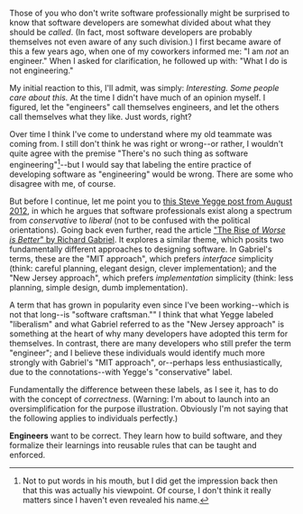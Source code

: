 Those of you who don't write software professionally might be surprised to know that software developers are somewhat divided about what they should be *called*. (In fact, most software developers are probably themselves not even aware of any such division.) I first became aware of this a few years ago, when one of my coworkers informed me: "I am *not* an engineer." When I asked for clarification, he followed up with: "What I do is not engineering."

My initial reaction to this, I'll admit, was simply: *Interesting. Some people care about this.* At the time I didn't have much of an opinion myself. I figured, let the "engineers" call themselves engineers, and let the others call themselves what they like. Just words, right?

Over time I think I've come to understand where my old teammate was coming from. I still don't think he was right or wrong--or rather, I wouldn't quite agree with the premise "There's no such thing as software engineering"[^no-such-thing]--but I would say that labeling the entire practice of developing software as "engineering" would be wrong. There are some who disagree with me, of course.

But before I continue, let me point you to [this Steve Yegge post from August 2012](https://plus.google.com/110981030061712822816/posts/KaSKeg4vQtz), in which he argues that software professionals exist along a spectrum from *conservative* to *liberal* (not to be confused with the political orientations). Going back even further, read the article ["The Rise of *Worse is Better*" by Richard Gabriel](http://www.dreamsongs.com/RiseOfWorseIsBetter.html). It explores a similar theme, which posits two fundamentally different approaches to designing software. In Gabriel's terms, these are the "MIT approach", which prefers *interface* simplicity (think: careful planning, elegant design, clever implementation); and the "New Jersey approach", which prefers *implementation* simplicity (think: less planning, simple design, dumb implementation).

A term that has grown in popularity even since I've been working--which is not that long--is "software craftsman."" I think that what Yegge labeled "liberalism" and what Gabriel referred to as the "New Jersey approach" is something at the heart of why many developers have adopted this term for themselves. In contrast, there are many developers who still prefer the term "engineer"; and I believe these individuals would identify much more strongly with Gabriel's "MIT approach", or--perhaps less enthusiastically, due to the connotations--with Yegge's "conservative" label.

Fundamentally the difference between these labels, as I see it, has to do with the concept of *correctness*. (Warning: I'm about to launch into an oversimplification for the purpose illustration. Obviously I'm not saying that the following applies to individuals perfectly.)

**Engineers** want to be correct. They learn how to build software, and they formalize their learnings into reusable rules that can be taught and enforced.

[^no-such-thing]: Not to put words in his mouth, but I did get the impression back then that this was actually his viewpoint. Of course, I don't think it really matters since I haven't even revealed his name.
